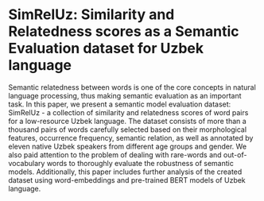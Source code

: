 ﻿# SimRelUz: Similarity and Relatedness scores as a Semantic Evaluation dataset for Uzbek language

Semantic relatedness between words is one of the core concepts in natural language processing, thus making semantic evaluation as an important task. In this paper, we present a semantic model evaluation dataset: SimRelUz - a collection of similarity and relatedness scores of word pairs for a low-resource Uzbek language. The dataset consists of more than a thousand pairs of words carefully selected based on their morphological features, occurrence frequency, semantic relation, as well as annotated by eleven native Uzbek speakers from different age groups and gender. We also paid attention to the problem of dealing with rare-words and out-of-vocabulary words to thoroughly evaluate the robustness of semantic models. Additionally, this paper includes further analysis of the created dataset using word-embeddings and pre-trained BERT models  of Uzbek language.

